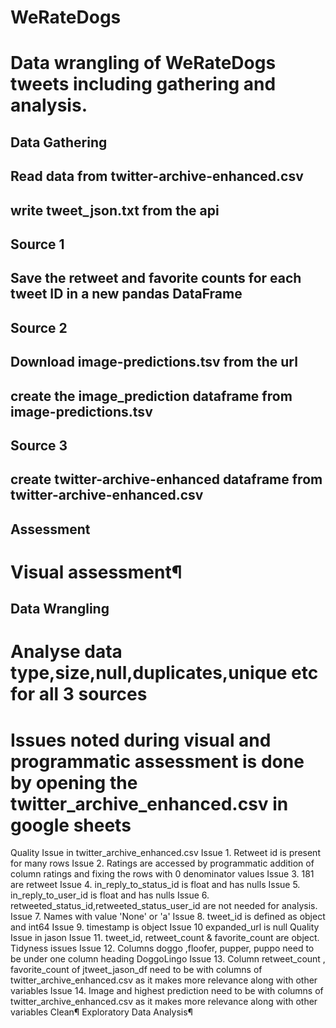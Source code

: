 # WeRateDogs
# Data wrangling of WeRateDogs tweets including gathering and analysis.
## Data Gathering
## Read data from twitter-archive-enhanced.csv 
## write tweet_json.txt from the api
## Source 1
## Save the retweet and favorite counts for each tweet ID in a new pandas DataFrame 
## Source 2
## Download image-predictions.tsv from the url 
## create the image_prediction dataframe from image-predictions.tsv
## Source 3
## create twitter-archive-enhanced dataframe from twitter-archive-enhanced.csv
## Assessment
# Visual assessment¶
## Data Wrangling
# Analyse data type,size,null,duplicates,unique etc for all 3 sources
# Issues noted during visual and programmatic assessment is done by opening the twitter_archive_enhanced.csv in google sheets
Quality Issue in twitter_archive_enhanced.csv
Issue 1. Retweet id is present for many rows
Issue 2. Ratings are accessed by programmatic addition of column ratings and fixing the rows with 0 denominator values
Issue 3. 181 are retweet
Issue 4. in_reply_to_status_id is float and has nulls
Issue 5. in_reply_to_user_id is float and has nulls
Issue 6. retweeted_status_id,retweeted_status_user_id are not needed for analysis.
Issue 7. Names with value 'None' or 'a'
Issue 8. tweet_id is defined as object and int64
Issue 9. timestamp is object
Issue 10 expanded_url is null
Quality Issue in jason
Issue 11. tweet_id, retweet_count & favorite_count are object.
Tidyness issues
Issue 12. Columns doggo ,floofer, pupper, puppo need to be under one column heading DoggoLingo
Issue 13. Column retweet_count , favorite_count of jtweet_jason_df need to be with columns of twitter_archive_enhanced.csv as it makes more relevance along with other variables
Issue 14. Image and highest prediction need to be with columns of twitter_archive_enhanced.csv as it makes more relevance along with other variables
Clean¶
Exploratory Data Analysis¶
